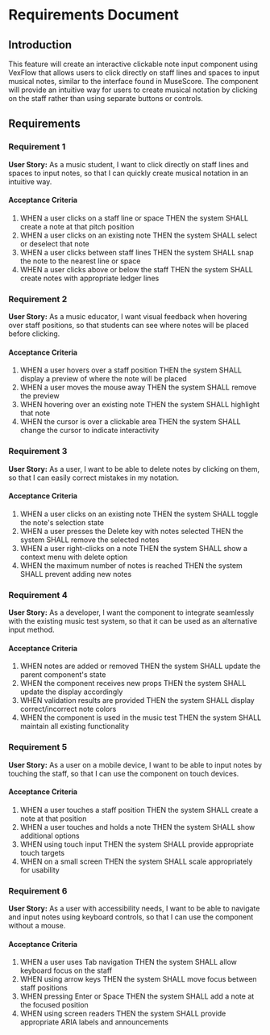 # Requirements Document

## Introduction

This feature will create an interactive clickable note input component using VexFlow that allows users to click directly on staff lines and spaces to input musical notes, similar to the interface found in MuseScore. The component will provide an intuitive way for users to create musical notation by clicking on the staff rather than using separate buttons or controls.

## Requirements

### Requirement 1

**User Story:** As a music student, I want to click directly on staff lines and spaces to input notes, so that I can quickly create musical notation in an intuitive way.

#### Acceptance Criteria

1. WHEN a user clicks on a staff line or space THEN the system SHALL create a note at that pitch position
2. WHEN a user clicks on an existing note THEN the system SHALL select or deselect that note
3. WHEN a user clicks between staff lines THEN the system SHALL snap the note to the nearest line or space
4. WHEN a user clicks above or below the staff THEN the system SHALL create notes with appropriate ledger lines

### Requirement 2

**User Story:** As a music educator, I want visual feedback when hovering over staff positions, so that students can see where notes will be placed before clicking.

#### Acceptance Criteria

1. WHEN a user hovers over a staff position THEN the system SHALL display a preview of where the note will be placed
2. WHEN a user moves the mouse away THEN the system SHALL remove the preview
3. WHEN hovering over an existing note THEN the system SHALL highlight that note
4. WHEN the cursor is over a clickable area THEN the system SHALL change the cursor to indicate interactivity

### Requirement 3

**User Story:** As a user, I want to be able to delete notes by clicking on them, so that I can easily correct mistakes in my notation.

#### Acceptance Criteria

1. WHEN a user clicks on an existing note THEN the system SHALL toggle the note's selection state
2. WHEN a user presses the Delete key with notes selected THEN the system SHALL remove the selected notes
3. WHEN a user right-clicks on a note THEN the system SHALL show a context menu with delete option
4. WHEN the maximum number of notes is reached THEN the system SHALL prevent adding new notes

### Requirement 4

**User Story:** As a developer, I want the component to integrate seamlessly with the existing music test system, so that it can be used as an alternative input method.

#### Acceptance Criteria

1. WHEN notes are added or removed THEN the system SHALL update the parent component's state
2. WHEN the component receives new props THEN the system SHALL update the display accordingly
3. WHEN validation results are provided THEN the system SHALL display correct/incorrect note colors
4. WHEN the component is used in the music test THEN the system SHALL maintain all existing functionality

### Requirement 5

**User Story:** As a user on a mobile device, I want to be able to input notes by touching the staff, so that I can use the component on touch devices.

#### Acceptance Criteria

1. WHEN a user touches a staff position THEN the system SHALL create a note at that position
2. WHEN a user touches and holds a note THEN the system SHALL show additional options
3. WHEN using touch input THEN the system SHALL provide appropriate touch targets
4. WHEN on a small screen THEN the system SHALL scale appropriately for usability

### Requirement 6

**User Story:** As a user with accessibility needs, I want to be able to navigate and input notes using keyboard controls, so that I can use the component without a mouse.

#### Acceptance Criteria

1. WHEN a user uses Tab navigation THEN the system SHALL allow keyboard focus on the staff
2. WHEN using arrow keys THEN the system SHALL move focus between staff positions
3. WHEN pressing Enter or Space THEN the system SHALL add a note at the focused position
4. WHEN using screen readers THEN the system SHALL provide appropriate ARIA labels and announcements